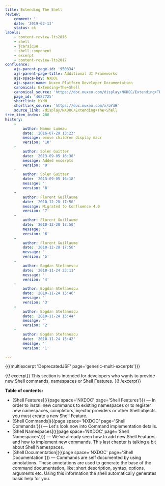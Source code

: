 ```yaml
---
title: Extending The Shell
review:
    comment: ''
    date: '2019-02-13'
    status: ok
labels:
    - content-review-lts2016
    - shell
    - jcarsique
    - shell-component
    - excerpt
    - content-review-lts2017
confluence:
    ajs-parent-page-id: '950334'
    ajs-parent-page-title: Additional UI Frameworks
    ajs-space-key: NXDOC
    ajs-space-name: Nuxeo Platform Developer Documentation
    canonical: Extending+The+Shell
    canonical_source: 'https://doc.nuxeo.com/display/NXDOC/Extending+The+Shell'
    page_id: '4687725'
    shortlink: bYdH
    shortlink_source: 'https://doc.nuxeo.com/x/bYdH'
    source_link: /display/NXDOC/Extending+The+Shell
tree_item_index: 200
history:
    -
        author: Manon Lumeau
        date: '2016-07-20 13:23'
        message: emove children display macr
        version: '10'
    -
        author: Solen Guitter
        date: '2013-09-05 16:38'
        message: Added excerpts
        version: '9'
    -
        author: Solen Guitter
        date: '2013-09-05 16:18'
        message: ''
        version: '8'
    -
        author: Florent Guillaume
        date: '2010-12-28 17:50'
        message: Migrated to Confluence 4.0
        version: '7'
    -
        author: Florent Guillaume
        date: '2010-12-28 17:50'
        message: ''
        version: '6'
    -
        author: Florent Guillaume
        date: '2010-12-28 17:50'
        message: ''
        version: '5'
    -
        author: Bogdan Stefanescu
        date: '2010-11-24 23:11'
        message: ''
        version: '4'
    -
        author: Bogdan Stefanescu
        date: '2010-11-24 15:46'
        message: ''
        version: '3'
    -
        author: Bogdan Stefanescu
        date: '2010-11-24 15:44'
        message: ''
        version: '2'
    -
        author: Bogdan Stefanescu
        date: '2010-11-24 15:42'
        message: ''
        version: '1'

---
```

{{{multiexcerpt 'DeprecatedJSF' page='generic-multi-excerpts'}}}

{{! excerpt}}
This section is intended for developers who wants to provide new Shell commands, namespaces or Shell Features.
{{! /excerpt}}

**Table of contents:**

*   [Shell Features]({{page space='NXDOC' page='Shell Features'}})&nbsp;&mdash;&nbsp;<span class="smalltext">In order to install new commands to existing namespaces or to register new namespaces, completors, injector providers or other Shell objects you must create a new Shell Feature.</span>
*   [Shell Commands]({{page space='NXDOC' page='Shell Commands'}})&nbsp;&mdash;&nbsp;<span class="smalltext">Let's look now into Command implementation details.</span>
*   [Shell Namespaces]({{page space='NXDOC' page='Shell Namespaces'}})&nbsp;&mdash;&nbsp;<span class="smalltext">We've already seen how to add new Shell Features and how to implement new commands. This last chapter is talking a bit about Shell Namespaces.</span>
*   [Shell Documentation]({{page space='NXDOC' page='Shell Documentation'}})&nbsp;&mdash;&nbsp;<span class="smalltext">Commands are self documented by using annotations. These annotations are used to generate the base of the command documentation, like: short description, syntax, options, arguments etc. Using this information the shell automatically generates basic help for you.</span>
